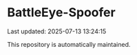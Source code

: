 # BattleEye-Spoofer

Last updated: 2025-07-13 13:24:15

This repository is automatically maintained.
